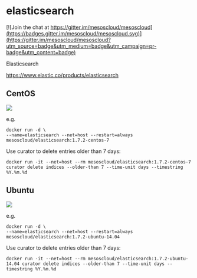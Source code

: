# elasticsearch

[![Join the chat at https://gitter.im/mesoscloud/mesoscloud](https://badges.gitter.im/mesoscloud/mesoscloud.svg)](https://gitter.im/mesoscloud/mesoscloud?utm_source=badge&utm_medium=badge&utm_campaign=pr-badge&utm_content=badge)

Elasticsearch

https://www.elastic.co/products/elasticsearch

## CentOS

[![](https://badge.imagelayers.io/mesoscloud/elasticsearch:1.7.2-centos-7.svg)](https://imagelayers.io/?images=mesoscloud/elasticsearch:1.7.2-centos-7)

e.g.

```
docker run -d \
--name=elasticsearch --net=host --restart=always mesoscloud/elasticsearch:1.7.2-centos-7
```

Use curator to delete entries older than 7 days:

```
docker run -it --net=host --rm mesoscloud/elasticsearch:1.7.2-centos-7 curator delete indices --older-than 7 --time-unit days --timestring %Y.%m.%d
```

## Ubuntu

[![](https://badge.imagelayers.io/mesoscloud/elasticsearch:1.7.2-ubuntu-14.04.svg)](https://imagelayers.io/?images=mesoscloud/elasticsearch:1.7.2-ubuntu-14.04)

e.g.

```
docker run -d \
--name=elasticsearch --net=host --restart=always mesoscloud/elasticsearch:1.7.2-ubuntu-14.04
```

Use curator to delete entries older than 7 days:

```
docker run -it --net=host --rm mesoscloud/elasticsearch:1.7.2-ubuntu-14.04 curator delete indices --older-than 7 --time-unit days --timestring %Y.%m.%d
```
